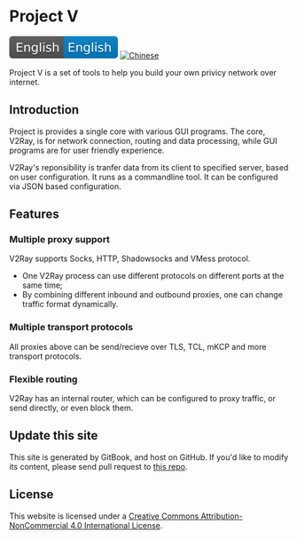 # Project V

![English](resources/englishc.svg) [![Chinese](resources/chinese.svg)](https://www.v2ray.com/)

Project V is a set of tools to help you build your own privicy network over internet.

## Introduction

Project is provides a single core with various GUI programs. The core, V2Ray, is for network connection, routing and data processing, while GUI programs are for user friendly experience.

V2Ray's reponsibility is tranfer data from its client to specified server, based on user configuration. It runs as a commandline tool. It can be configured via JSON based configuration.

## Features

### Multiple proxy support

V2Ray supports Socks, HTTP, Shadowsocks and VMess protocol.

* One V2Ray process can use different protocols on different ports at the same time;
* By combining different inbound and outbound proxies, one can change traffic format dynamically.

### Multiple transport protocols

All proxies above can be send/recieve over TLS, TCL, mKCP and more transport protocols.

### Flexible routing

V2Ray has an internal router, which can be configured to proxy traffic, or send directly, or even block them.

## Update this site

This site is generated by GitBook, and host on GitHub. If you'd like to modify its content, please send pull request to [this repo](https://github.com/v2ray/manual).

## License

This website is licensed under a [Creative Commons Attribution-NonCommercial 4.0 International License](http://creativecommons.org/licenses/by-nc/4.0/).
